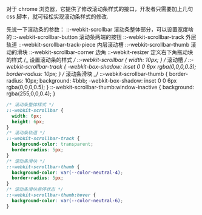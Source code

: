 对于 chrome 浏览器，它提供了修改滚动条样式的接口，开发者只需要加上几句 css 脚本，就可轻松实现滚动条样式的修改.

先说一下滚动条的参数：
::-webkit-scrollbar 滚动条整体部分，可以设置宽度啥的
::-webkit-scrollbar-button 滚动条两端的按钮
::-webkit-scrollbar-track 外层轨道
::-webkit-scrollbar-track-piece 内层滚动槽
::-webkit-scrollbar-thumb 滚动的滑块
::-webkit-scrollbar-corner 边角
::-webkit-resizer 定义右下角拖动块的样式
/_ 设置滚动条的样式 _/
::-webkit-scrollbar {
width: 10px;
}
/_ 滚动槽 _/
::-webkit-scrollbar-track {
-webkit-box-shadow: inset 0 0 6px rgba(0,0,0,0.3);
border-radius: 10px;
}
/_ 滚动条滑块 _/
::-webkit-scrollbar-thumb {
border-radius: 10px;
background: #bbb;
-webkit-box-shadow: inset 0 0 6px rgba(0,0,0,0.5);
}
::-webkit-scrollbar-thumb:window-inactive {
background: rgba(255,0,0,0.4);
}

```css
/* 滚动条整体样式 */
::-webkit-scrollbar {
  width: 6px;
  height: 6px;
}
/* 滚动条轨道 */
::-webkit-scrollbar-track {
  background-color: transparent;
  border-radius: 5px;
}
/* 滚动条滑块 */
::-webkit-scrollbar-thumb {
  background-color: var(--color-neutral-4);
  border-radius: 5px;
}
/* 滚动条滑块悬停状态 */
::-webkit-scrollbar-thumb:hover {
  background-color: var(--color-neutral-6);
}
```
